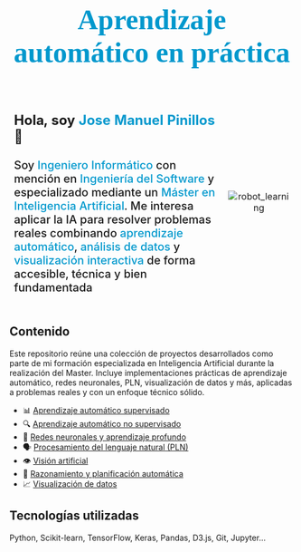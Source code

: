 <p align="center" style="font-family: 'Calibri'; font-size:50px; color:#0098CD; font-weight: bold;">Aprendizaje automático en práctica</p>



<table>
  <tr style="border: hidden;">
    <td width="80%" style="border: hidden;">    
      <p style="font-size: 24px; font-weight: bold;">
        Hola, soy <span style="color:#0098CD;">Jose Manuel Pinillos</span> 👋
      </p>
      <p style="font-size: 20px; font-weight:500;">
        Soy <span style="color:#0098CD;">Ingeniero Informático</span> con mención en <span style="color:#0098CD;">Ingeniería del Software</span> y especializado mediante un <span style="color:#0098CD;">Máster en Inteligencia Artificial</span>. Me interesa aplicar la IA para resolver problemas reales combinando <span style="color:#0098CD;">aprendizaje automático</span>, <span style="color:#0098CD;">análisis de datos</span> y <span style="color:#0098CD;">visualización interactiva</span> de forma accesible, técnica y bien fundamentada
      </p>      
    </td>
    <td width="20%" align="center">
      <img src="Docs/images/robot_learning.png" alt="robot_learning" style="zoom:100%;" />
    </td>
  </tr>
</table>



## Contenido

Este repositorio reúne una colección de proyectos desarrollados como parte de mi formación especializada en Inteligencia Artificial durante la realización del Master. Incluye implementaciones prácticas de aprendizaje automático, redes neuronales, PLN, visualización de datos y más, aplicadas a problemas reales y con un enfoque técnico sólido.



- 📊 [Aprendizaje automático supervisado](Aprendizaje_automático_supervisado)
- 🔍 [Aprendizaje automático no supervisado](Aprendizaje_automático_no_supervisado/)
- 🧠 [Redes neuronales y aprendizaje profundo](Redes_neuronales_y_aprendizaje_profundo/)
- 🗣️ [Procesamiento del lenguaje natural (PLN)](Procesamiento_del_lenguaje_natural_(PLN)/)
- 👁️ <u>Visión artificial</u>
- 🧭 <u>Razonamiento y planificación automática</u>
- 📈 <u>Visualización de datos</u>

 

## Tecnologías utilizadas 

Python, Scikit-learn, TensorFlow, Keras, Pandas, D3.js, Git, Jupyter...
